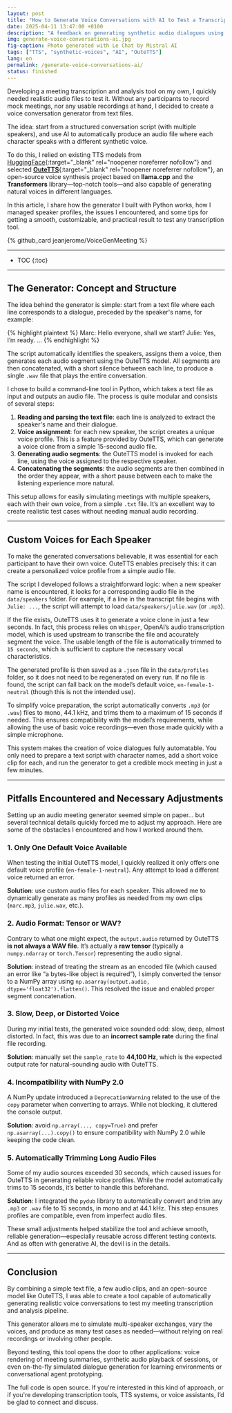 ```yaml
---
layout: post
title: "How to Generate Voice Conversations with AI to Test a Transcription Tool"
date: 2025-04-11 13:47:00 +0100
description: "A feedback on generating synthetic audio dialogues using OuteTTS to test a meeting transcription tool."
img: generate-voice-conversations-ai.jpg
fig-caption: Photo generated with Le Chat by Mistral AI
tags: ["TTS", "synthetic-voices", "AI", "OuteTTS"]
lang: en
permalink: /generate-voice-conversations-ai/
status: finished
---
```


Developing a meeting transcription and analysis tool on my own, I quickly needed realistic audio files to test it. Without any participants to record mock meetings, nor any usable recordings at hand, I decided to create a voice conversation generator from text files.

The idea: start from a structured conversation script (with multiple speakers), and use AI to automatically produce an audio file where each character speaks with a different synthetic voice.

To do this, I relied on existing TTS models from [HuggingFace](https://huggingface.co/models?pipeline_tag=text-to-speech&sort=trending){:target="_blank" rel="noopener noreferrer nofollow"} and selected [**OuteTTS**](https://github.com/edwko/OuteTTS){:target="_blank" rel="noopener noreferrer nofollow"}, an open-source voice synthesis project based on **llama.cpp** and the **Transformers** library—top-notch tools—and also capable of generating natural voices in different languages.

In this article, I share how the generator I built with Python works, how I managed speaker profiles, the issues I encountered, and some tips for getting a smooth, customizable, and practical result to test any transcription tool.

{% github_card jeanjerome/VoiceGenMeeting %}


<hr class="hr-text" data-content="Table of Contents">

* TOC
{:toc}

<hr class="hr-text" data-content="Generator">

## The Generator: Concept and Structure

The idea behind the generator is simple: start from a text file where each line corresponds to a dialogue, preceded by the speaker's name, for example:

{% highlight plaintext %}
Marc: Hello everyone, shall we start?
Julie: Yes, I’m ready.
...
{% endhighlight %}

The script automatically identifies the speakers, assigns them a voice, then generates each audio segment using the OuteTTS model. All segments are then concatenated, with a short silence between each line, to produce a single `.wav` file that plays the entire conversation.

I chose to build a command-line tool in Python, which takes a text file as input and outputs an audio file. The process is quite modular and consists of several steps:

1. **Reading and parsing the text file**: each line is analyzed to extract the speaker's name and their dialogue.
2. **Voice assignment**: for each new speaker, the script creates a unique voice profile. This is a feature provided by OuteTTS, which can generate a voice clone from a simple 15-second audio file.
3. **Generating audio segments**: the OuteTTS model is invoked for each line, using the voice assigned to the respective speaker.
4. **Concatenating the segments**: the audio segments are then combined in the order they appear, with a short pause between each to make the listening experience more natural.

This setup allows for easily simulating meetings with multiple speakers, each with their own voice, from a simple `.txt` file. It’s an excellent way to create realistic test cases without needing manual audio recording.

<hr class="hr-text" data-content="Generator">

## Custom Voices for Each Speaker

To make the generated conversations believable, it was essential for each participant to have their own voice. OuteTTS enables precisely this: it can create a personalized voice profile from a simple audio file.

The script I developed follows a straightforward logic: when a new speaker name is encountered, it looks for a corresponding audio file in the `data/speakers` folder. For example, if a line in the transcript file begins with `Julie: ...`, the script will attempt to load `data/speakers/julie.wav` (or `.mp3`).

If the file exists, OuteTTS uses it to generate a voice clone in just a few seconds. In fact, this process relies on `Whisper`, OpenAI’s audio transcription model, which is used upstream to transcribe the file and accurately segment the voice. The usable length of the file is automatically trimmed to `15 seconds`, which is sufficient to capture the necessary vocal characteristics.

The generated profile is then saved as a `.json` file in the `data/profiles` folder, so it does not need to be regenerated on every run. If no file is found, the script can fall back on the model’s default voice, `en-female-1-neutral` (though this is not the intended use).

To simplify voice preparation, the script automatically converts `.mp3` (or `.wav`) files to mono, 44.1 kHz, and trims them to a maximum of 15 seconds if needed. This ensures compatibility with the model’s requirements, while allowing the use of basic voice recordings—even those made quickly with a simple microphone.

This system makes the creation of voice dialogues fully automatable. You only need to prepare a text script with character names, add a short voice clip for each, and run the generator to get a credible mock meeting in just a few minutes.

<hr class="hr-text" data-content="Pitfalls">

## Pitfalls Encountered and Necessary Adjustments

Setting up an audio meeting generator seemed simple on paper… but several technical details quickly forced me to adjust my approach. Here are some of the obstacles I encountered and how I worked around them.

### 1. Only One Default Voice Available
When testing the initial OuteTTS model, I quickly realized it only offers one default voice profile (`en-female-1-neutral`). Any attempt to load a different voice returned an error.

**Solution**: use custom audio files for each speaker. This allowed me to dynamically generate as many profiles as needed from my own clips (`marc.mp3`, `julie.wav`, etc.).

### 2. Audio Format: Tensor or WAV?
Contrary to what one might expect, the `output.audio` returned by OuteTTS **is not always a WAV file**. It’s actually a **raw tensor** (typically a `numpy.ndarray` or `torch.Tensor`) representing the audio signal.

**Solution**: instead of treating the stream as an encoded file (which caused an error like “a bytes-like object is required”), I simply converted the tensor to a NumPy array using `np.asarray(output.audio, dtype='float32').flatten()`. This resolved the issue and enabled proper segment concatenation.

### 3. Slow, Deep, or Distorted Voice
During my initial tests, the generated voice sounded odd: slow, deep, almost distorted. In fact, this was due to an **incorrect sample rate** during the final file recording.

**Solution**: manually set the `sample_rate` to **44,100 Hz**, which is the expected output rate for natural-sounding audio with OuteTTS.

### 4. Incompatibility with NumPy 2.0
A NumPy update introduced a `DeprecationWarning` related to the use of the `copy` parameter when converting to arrays. While not blocking, it cluttered the console output.

**Solution**: avoid `np.array(..., copy=True)` and prefer `np.asarray(...).copy()` to ensure compatibility with NumPy 2.0 while keeping the code clean.

### 5. Automatically Trimming Long Audio Files
Some of my audio sources exceeded 30 seconds, which caused issues for OuteTTS in generating reliable voice profiles. While the model automatically trims to 15 seconds, it’s better to handle this beforehand.

**Solution**: I integrated the `pydub` library to automatically convert and trim any `.mp3` or `.wav` file to 15 seconds, in mono and at 44.1 kHz. This step ensures profiles are compatible, even from imperfect audio files.

These small adjustments helped stabilize the tool and achieve smooth, reliable generation—especially reusable across different testing contexts. And as often with generative AI, the devil is in the details.


<hr class="hr-text" data-content="Conclusion">

## Conclusion

By combining a simple text file, a few audio clips, and an open-source model like OuteTTS, I was able to create a tool capable of automatically generating realistic voice conversations to test my meeting transcription and analysis pipeline.

This generator allows me to simulate multi-speaker exchanges, vary the voices, and produce as many test cases as needed—without relying on real recordings or involving other people.

Beyond testing, this tool opens the door to other applications: voice rendering of meeting summaries, synthetic audio playback of sessions, or even on-the-fly simulated dialogue generation for learning environments or conversational agent prototyping.

The full code is open source. If you're interested in this kind of approach, or if you're developing transcription tools, TTS systems, or voice assistants, I’d be glad to connect and discuss.
